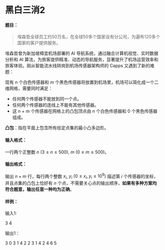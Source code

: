 # 黑白三消2

#### 题目：

> 埃森哲全球员工约50万名，在全球50多个国家设有分公司，为遍布120多个国家的客户提供服务。

埃森哲曾为新加坡樟宜机场部署的 AI 导航系统，通过融合计算机视觉、实时数据分析和 AI 算法，为旅客提供精准、动态的导航服务，显著提升了机场运营效率和旅客体验。刚从智能流水线转岗到机场传感器架构师的 Capps 又遇到了新的难题：

现有 $n$ 个白色传感器和 $m$ 个黑色传感器将放置到机场里，机场可以简化成一个二维网格，需要同时满足：

- 任何两个传感器不能放到同一个点。
- 任何两个传感器的连线上不能有其他传感器。
- 这 $n$ + $m$ 个传感器在网格上的凸包顶点由 $n$ 个白色传感器和 $0$ 个黑色传感器组成。

**凸包**：指在平面上包含所有给定点集的最小凸多边形。

#### 输入格式：

一行两个正整数 $n$ $(3\le n \le 500)$, $m$ $(0 \le m \le 500)$。

#### 输出格式：

输出 $n+m$ 行，每行两个整数 $x_i$, $y_i$ $(0 \le x_i, y_i \le 10^9)$ 描述第 $i$ 个传感器的坐标，并且点集的凸包上恰好有 $n$ 个点，不需要关心点的输出顺序，**如果有多种方案均符合题意，输出任意一种均为正确**。

#### 样例：

输入1:

3 4

输出1：

3 0
3 1
4 2
2 3
1 4
2 4
6 5



